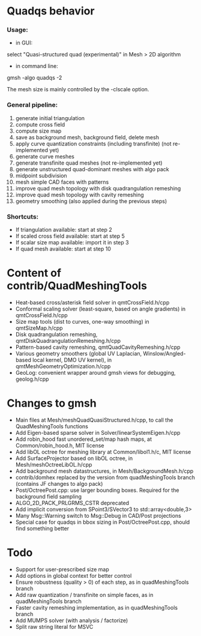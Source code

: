 # Quadqs behavior

### Usage:

- in GUI:

select "Quasi-structured quad (experimental)" in Mesh > 2D algorithm

- in command line:

gmsh -algo quadqs -2 <other options>

The mesh size is mainly controlled by the -clscale option.

### General pipeline:

1. generate initial triangulation
2. compute cross field
3. compute size map 
4. save as background mesh, background field, delete mesh
5. apply curve quantization constraints (including transfinite) (not re-implemented yet)
6. generate curve meshes
7. generate transfinite quad meshes (not re-implemented yet)
8. generate unstructured quad-dominant meshes with algo pack
9. midpoint subdivision
10. mesh simple CAD faces with patterns
11. improve quad mesh topology with disk quadrangulation remeshing
12. improve quad mesh topology with cavity remeshing
13. geometry smoothing (also applied during the previous steps)

### Shortcuts:

- If triangulation available: start at step 2
- If scaled cross field available: start at step 5
- If scalar size map available: import it in step 3
- If quad mesh available: start at step 10

# Content of contrib/QuadMeshingTools

- Heat-based cross/asterisk field solver in qmtCrossField.h/cpp
- Conformal scaling solver (least-square, based on angle gradients) in qmtCrossField.h/cpp
- Size map tools (dist to curves, one-way smoothing) in qmtSizeMap.h/cpp
- Disk quadrangulation remeshing, qmtDiskQuadrangulationRemeshing.h/cpp
- Pattern-based cavity remeshing, qmtQuadCavityRemeshing.h/cpp
- Various geometry smoothers (global UV Laplacian, Winslow/Angled-based local kernel, DMO UV kernel), in qmtMeshGeometryOptimization.h/cpp
- GeoLog: convenient wrapper around gmsh views for debugging, geolog.h/cpp


# Changes to gmsh

- Main files at Mesh/meshQuadQuasiStructured.h/cpp, to call the QuadMeshingTools functions
- Add Eigen-based sparse solver in Solver/linearSystemEigen.h/cpp
- Add robin_hood fast unordered_set/map hash maps, at Common/robin_hood.h, MIT license
- Add libOL octree for meshing library at Common/libol1.h/c, MIT license
- Add SurfaceProjector based on libOL octree, in Mesh/meshOctreeLibOL.h/cpp
- Add background mesh datastructures, in Mesh/BackgroundMesh.h/cpp
- contrib/domhex replaced by the version from quadMeshingTools branch (contains JF changes to algo pack)
- Post/OctreePost.cpp: use larger bounding boxes. Required for the background field sampling
- ALGO_2D_PACK_PRLGRMS_CSTR deprecated
- Add implicit conversion from SPoint3/SVector3 to std::array<double,3>
- Many Msg::Warning switch to Msg::Debug in CAD/Post projections
- Special case for quadqs in bbox sizing in Post/OctreePost.cpp, should find something better

# Todo

- Support for user-prescribed size map
- Add options in global context for better control
- Ensure robustness (quality > 0) of each step, as in quadMeshingTools branch
- Add raw quantization / transfinite on simple faces, as in quadMeshingTools branch
- Faster cavity remeshing implementation, as in quadMeshingTools branch
- Add MUMPS solver (with analysis / factorize)
- Split raw string literal for MSVC


